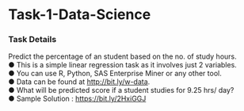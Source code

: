 # Task-1-Data-Science

### Task Details

 Predict the percentage of an student based on the no. of study hours.<br> 
 ● This is a simple linear  regression task as it involves just 2 variables.<br>
 ● You can use R, Python, SAS Enterprise Miner or any other tool.<br> 
 ● Data can be found at http://bit.ly/w-data. <br>
 ● What will be predicted score if a student studies for 9.25 hrs/ day?<br>
 ● Sample Solution : https://bit.ly/2HxiGGJ 
